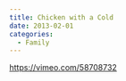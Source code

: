 ```yaml
---
title: Chicken with a Cold
date: 2013-02-01
categories: 
  - Family
---
```


https://vimeo.com/58708732
